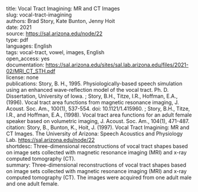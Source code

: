 title: Vocal Tract Imagining: MR and CT Images  
slug: vocal-tract-imagining  
authors: Brad Story, Kate Bunton, Jenny Hoit  
date: 2021  
source: https://sal.arizona.edu/node/22  
type: pdf  
languages: English  
tags: vocal-tract, vowel, images, English  
open_access: yes  
documentation: https://sal.arizona.edu/sites/sal.lab.arizona.edu/files/2021-02/MRI_CT_STH.pdf  
license: none  
publications: Story, B. H., 1995. Physiologically-based speech simulation using an enhanced wave-reflection model of the vocal tract. Ph. D. Dissertation, University of Iowa. ; Story, B.H., Titze, I.R., Hoffman, E.A., (1996). Vocal tract area functions from magnetic resonance imaging, J. Acoust. Soc. Am., 100(1), 537-554. doi: 10.1121/1.415960. ; Story, B.H., Titze, I.R., and Hoffman, E.A., (1998). Vocal tract area functions for an adult female speaker based on volumetric imaging, J. Acoust. Soc. Am., 104(1), 471-487.  
citation: Story, B., Bunton, K., Hoit, J. (1997). Vocal Tract Imagining: MR and CT Images. The University of Arizona: Speech Acoustics and Physiology Lab. https://sal.arizona.edu/node/22  
shortdesc: Three-dimensional reconstructions of vocal tract shapes based on image sets collected with magnetic resonance imaging (MRI) and x-ray computed tomography (CT).  
summary: Three-dimensional reconstructions of vocal tract shapes based on image sets collected with magnetic resonance imaging (MRI) and x-ray computed tomography (CT). The images were acquired from one adult male and one adult female.  
